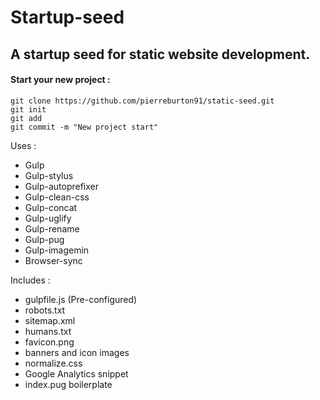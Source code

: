 # Startup-seed

## A startup seed for static website development.

#### Start your new project :
```
git clone https://github.com/pierreburton91/static-seed.git
git init
git add
git commit -m "New project start"
```

Uses :
* Gulp
* Gulp-stylus
* Gulp-autoprefixer
* Gulp-clean-css
* Gulp-concat
* Gulp-uglify
* Gulp-rename
* Gulp-pug
* Gulp-imagemin
* Browser-sync

Includes :
* gulpfile.js (Pre-configured)
* robots.txt
* sitemap.xml
* humans.txt
* favicon.png
* banners and icon images
* normalize.css
* Google Analytics snippet
* index.pug boilerplate
